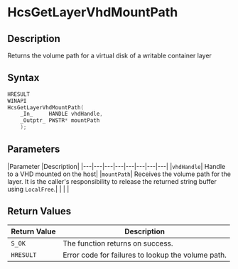 # HcsGetLayerVhdMountPath

## Description
Returns the volume path for a virtual disk of a writable container layer

## Syntax

```cpp
HRESULT
WINAPI
HcsGetLayerVhdMountPath(
    _In_     HANDLE vhdHandle,
    _Outptr_ PWSTR* mountPath
    );
```

## Parameters
|Parameter     |Description|
|---|---|---|---|---|---|---|---| 
|`vhdHandle`| Handle to a VHD mounted on the host|
|`mountPath`| Receives the volume path for the layer. It is the caller's responsibility to release the returned string buffer using `LocalFree`.|
|    |    | 



## Return Values
|Return Value     |Description|
|---|---|
|`S_OK` | The function returns on success.|
|`HRESULT`| Error code for failures to lookup the volume path.|

